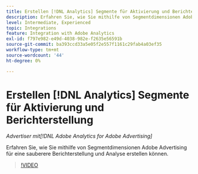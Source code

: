 ```yaml
---
title: Erstellen [!DNL Analytics] Segmente für Aktivierung und Berichterstellung
description: Erfahren Sie, wie Sie mithilfe von Segmentdimensionen Adobe Advertising für eine sauberere Berichterstellung und Analyse erstellen können.
level: Intermediate, Experienced
topic: Integrations
feature: Integration with Adobe Analytics
exl-id: f797e982-e49d-4038-982e-f2635e56591b
source-git-commit: ba393ccd33a5e05f2e557f1161c29fab4a03ef35
workflow-type: tm+mt
source-wordcount: '44'
ht-degree: 0%

---
```


# Erstellen [!DNL Analytics] Segmente für Aktivierung und Berichterstellung

*Advertiser mit[!DNL Adobe Analytics for Adobe Advertising]*

Erfahren Sie, wie Sie mithilfe von Segmentdimensionen Adobe Advertising für eine sauberere Berichterstellung und Analyse erstellen können.

>[!VIDEO](https://video.tv.adobe.com/v/33916)

